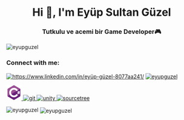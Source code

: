 <h1 align="center">Hi 👋, I'm Eyüp Sultan Güzel</h1>
<h3 align="center">Tutkulu ve acemi bir Game Developer🎮</h3>

<p align="left"> <img src="https://komarev.com/ghpvc/?username=eyupguzel&label=Profile%20views&color=0e75b6&style=flat" alt="eyupguzel" /> </p>

<h3 align="left">Connect with me:</h3>
<p align="left">
<a href="https://www.linkedin.com/in/eyüp-güzel-8077aa241//" target="blank"><img align="center" src="https://raw.githubusercontent.com/rahuldkjain/github-profile-readme-generator/master/src/images/icons/Social/linked-in-alt.svg" alt="https://www.linkedin.com/in/eyüp-güzel-8077aa241/" height="30" width="40" /></a>
<a href="https://www.leetcode.com/eyupguzel" target="blank"><img align="center" src="https://raw.githubusercontent.com/rahuldkjain/github-profile-readme-generator/master/src/images/icons/Social/leet-code.svg" alt="eyupguzel" height="30" width="40" /></a>
</p>

<p align="left">
  <a href="https://www.w3schools.com/cs/" target="_blank" rel="noreferrer"> 
    <img src="https://raw.githubusercontent.com/devicons/devicon/master/icons/csharp/csharp-original.svg" alt="csharp" width="40" height="40"/> 
  </a> 
  <a href="https://git-scm.com/" target="_blank" rel="noreferrer"> 
    <img src="https://www.vectorlogo.zone/logos/git-scm/git-scm-icon.svg" alt="git" width="40" height="40"/> 
  </a> 
  <a href="https://unity.com/" target="_blank" rel="noreferrer"> 
    <img src="https://www.vectorlogo.zone/logos/unity3d/unity3d-icon.svg" alt="unity" width="40" height="40"/> 
  </a> 
  <a href="https://www.sourcetreeapp.com/" target="_blank" rel="noreferrer"> 
    <img src="https://cdn4.iconfinder.com/data/icons/logos-and-brands/512/313_Sourcetree_logo-512.png" alt="sourcetree" width="40" height="40"/> 
  </a>
</p>

<p><img align="left" src="https://github-readme-stats.vercel.app/api/top-langs?username=eyupguzel&show_icons=true&locale=en&layout=compact" alt="eyupguzel" /></p>

<p>&nbsp;<img align="center" src="https://github-readme-stats.vercel.app/api?username=eyupguzel&show_icons=true&locale=en" alt="eyupguzel" /></p>

